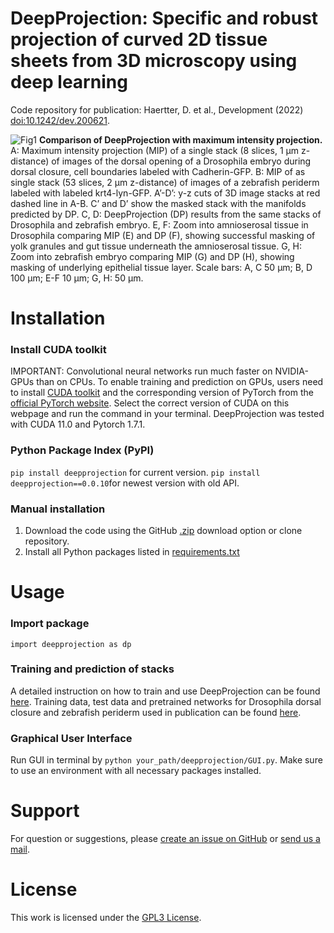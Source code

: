 # DeepProjection: Specific and robust projection of curved 2D tissue sheets from 3D microscopy using deep learning
Code repository for publication: Haertter, D. et al., Development (2022) [doi:10.1242/dev.200621](https://doi:10.1242/dev.200621).

![Fig1](https://user-images.githubusercontent.com/36985758/142215302-88e8748e-2af7-46ce-8ac0-84f52cf51203.png)
**Comparison of DeepProjection with maximum intensity projection.** A: Maximum intensity projection (MIP) of a single stack (8 slices, 1 µm z-distance) of images of the dorsal opening of a Drosophila embryo during dorsal closure, cell boundaries labeled with Cadherin-GFP. B: MIP of as single stack (53 slices, 2 µm z-distance) of images of a zebrafish periderm labeled with labeled krt4-lyn-GFP. A’-D’: y-z cuts of 3D image stacks at red dashed line in A-B. C’ and D’ show the masked stack with the manifolds predicted by DP. C, D: DeepProjection (DP) results from the same stacks of Drosophila and zebrafish embryo. E, F: Zoom into amnioserosal tissue in Drosophila comparing MIP (E) and DP (F), showing successful masking of yolk granules and gut tissue underneath the amnioserosal tissue. G, H: Zoom into zebrafish embryo comparing MIP (G) and DP (H), showing masking of underlying epithelial tissue layer. Scale bars: A, C 50 µm; B, D 100 µm; E-F 10 µm; G, H: 50 µm.

# Installation
### Install CUDA toolkit
IMPORTANT: Convolutional neural networks run much faster on NVIDIA-GPUs than on CPUs. To enable training and prediction on GPUs, users need to install [CUDA toolkit](https://developer.nvidia.com/cuda-toolkit) and the corresponding version of PyTorch from the [official PyTorch website](https://pytorch.org/get-started/locally/). Select the correct version of CUDA on this webpage and run the command in your terminal. DeepProjection was tested with CUDA 11.0 and Pytorch 1.7.1.

### Python Package Index (PyPI)
`pip install deepprojection` for current version. `pip install deepprojection==0.0.10`for newest version with old API. 

### Manual installation
1. Download the code using the GitHub [.zip](https://github.com/danihae/DeepProjection/archive/refs/heads/main.zip) download option or clone repository.
2. Install all Python packages listed in [requirements.txt](requirements.txt)

# Usage
### Import package 
`import deepprojection as dp`

### Training and prediction of stacks
A detailed instruction on how to train and use DeepProjection can be found [here](Quickstart_training_and_prediction.ipynb). 
Training data, test data and pretrained networks for Drosophila dorsal closure and zebrafish periderm used in publication can be found [here](https://doi.org/10.5061/dryad.x0k6djhnf).

### Graphical User Interface
Run GUI in terminal by `python your_path/deepprojection/GUI.py`. Make sure to use an environment with all necessary packages installed.

# Support
For question or suggestions, please [create an issue on GitHub](https://github.com/danihae/DeepProjection/issues) or [send us a mail](mailto:daniel.haertter@med.uni-goettingen.de). 

# License

This work is licensed under the [GPL3 License](LICENSE).
